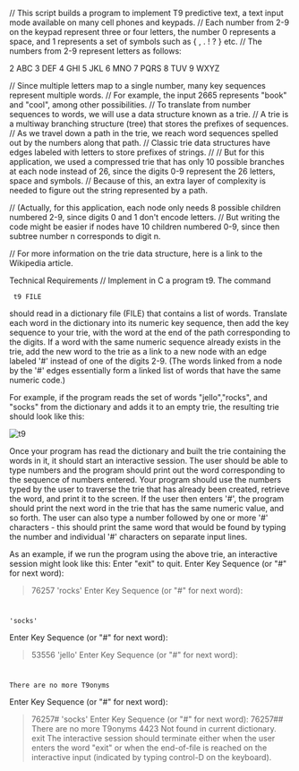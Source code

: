 // This script builds a program to implement T9 predictive text, a text input mode available on many cell phones and keypads. 
// Each number from 2-9 on the keypad represent three or four letters, the number 0 represents a space, and 1 represents a set of symbols such as { , . ! ? } etc. 
// The numbers from 2-9 represent letters as follows:

2 ABC 
3 DEF 
4 GHI 
5 JKL 
6 MNO
7 PQRS 
8 TUV 
9 WXYZ

// Since multiple letters map to a single number, many key sequences represent multiple words. 
// For example, the input 2665 represents "book" and "cool", among other possibilities.
// To translate from number sequences to words, we will use a data structure known as a trie. 
// A trie is a multiway branching structure (tree) that stores the prefixes of sequences. 
// As we travel down a path in the trie, we reach word sequences spelled out by the numbers along that path. 
// Classic trie data structures have edges labeled with letters to store prefixes of strings. //
// But for this application, we used a compressed trie that has only 10 possible branches at each node instead of 26, since the digits 0-9 represent the 26 letters, space and symbols. 
// Because of this, an extra layer of complexity is needed to figure out the string represented by a path.

// (Actually, for this application, each node only needs 8 possible children numbered 2-9, since digits 0 and 1 don't encode letters. 
// But writing the code might be easier if nodes have 10 children numbered 0-9, since then subtree number n corresponds to digit n. 


// For more information on the trie data structure, here is a link to the Wikipedia article.

 Technical Requirements
// Implement in C a program t9. The command

     t9 FILE
should read in a dictionary file (FILE) that contains a list of words. Translate each word in the dictionary into its numeric key sequence, 
then add the key sequence to your trie, with the word at the end of the path corresponding to the digits. 
If a word with the same numeric sequence already exists in the trie, add the new word to the trie as a link to a new node with an edge labeled '#' 
instead of one of the digits 2-9. (The words linked from a node by the '#' edges essentially form a linked list of words that have the same numeric code.)

For example, if the program reads the set of words "jello","rocks", and "socks" from the dictionary and adds it to an empty trie, the resulting trie 
should look like this:

![t9](https://user-images.githubusercontent.com/37035048/36951450-df7ece52-1fb8-11e8-92ea-acb1ab3ca9c3.PNG)


Once your program has read the dictionary and built the trie containing the words in it, it should start an interactive session. The user should be 
able to type numbers and the program should print out the word corresponding to the sequence of numbers entered. Your program should use the numbers 
typed by the user to traverse the trie that has already been created, retrieve the word, and print it to the screen. If the user then enters '#', 
the program should print the next word in the trie that has the same numeric value, and so forth. The user can also type a number followed by one or 
more '#' characters - this should print the same word that would be found by typing the number and individual '#' characters on separate input lines.

As an example, if we run the program using the above trie, an interactive session might look like this:
Enter "exit" to quit.
Enter Key Sequence (or "#" for next word):
> 76257
	'rocks'
Enter Key Sequence (or "#" for next word):
> #
	'socks'
Enter Key Sequence (or "#" for next word):
> 53556
	'jello'
Enter Key Sequence (or "#" for next word):
> #
    There are no more T9onyms

Enter Key Sequence (or "#" for next word):
> 76257#
	'socks'
Enter Key Sequence (or "#" for next word):
> 76257##
	There are no more T9onyms
>4423
	Not found in current dictionary.
>exit
The interactive session should terminate either when the user enters the word "exit" or when the end-of-file is reached on the interactive input (indicated by typing control-D on the keyboard).
